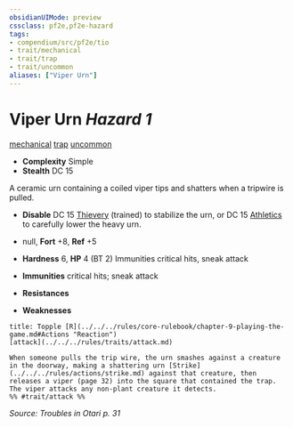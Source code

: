 ```yaml
---
obsidianUIMode: preview
cssclass: pf2e,pf2e-hazard
tags:
- compendium/src/pf2e/tio
- trait/mechanical
- trait/trap
- trait/uncommon
aliases: ["Viper Urn"]
---
```

# Viper Urn *Hazard 1*  
[mechanical](../../../Rules/traits/mechanical.md)  [trap](../../../Rules/traits/trap.md)  [uncommon](../../../Rules/traits/uncommon.md)  

- **Complexity** Simple
- **Stealth** DC 15  

A ceramic urn containing a coiled viper tips and shatters when a tripwire is pulled.

- **Disable** DC 15 [Thievery](../../skills.md#Thievery) (trained) to stabilize the urn, or DC 15 [Athletics](../../skills.md#Athletics) to carefully lower the heavy urn.  

- null, **Fort** +8, **Ref** +5
- **Hardness** 6, **HP** 4 (BT 2) Immunities critical hits, sneak attack
- **Immunities** critical hits; sneak attack
- **Resistances** 
- **Weaknesses** 
     
```ad-embed-ability
title: Topple [R](../../../rules/core-rulebook/chapter-9-playing-the-game.md#Actions "Reaction")
[attack](../../../rules/traits/attack.md)  

When someone pulls the trip wire, the urn smashes against a creature in the doorway, making a shattering urn [Strike](../../../rules/actions/strike.md) against that creature, then releases a viper (page 32) into the square that contained the trap. The viper attacks any non-plant creature it detects.  
%% #trait/attack %%
```

*Source: Troubles in Otari p. 31*
